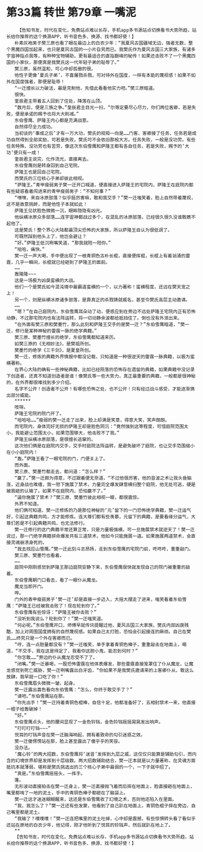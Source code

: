 # 第33篇 转世 第79章 一嘴泥
        【告知书友，时代在变化，免费站点难以长存，手机app多书源站点切换看书大势所趋，站长给你推荐的这个换源APP，听书音色多、换源、找书都好使！】
       朴素灰袍男子樊三原也看了眼在最边上的白衣少年：“我夏风古国疆域无边，强者无数，整个黑魔四国加起来，也只是夏风古国的一小片旮旯而已。我樊氏作为夏风古国三大家族，有诸多宇宙神指点我等，有种种宝物辅助，更有最适合的直指巅峰的秘传！如果还击败不了一个黑魔四国的小家伙，那便真是我樊氏这一代年轻子弟的耻辱了。”
       樊三原，虽然温和，可心中却孤傲的很。
       他性子更像‘夏氏子弟’，不喜屠戮杀戮，可对待外在国度，一样有本能的蔑视感！如果不如外在国度强者，那便是耻辱！
       “一迁擅长以力破法，最是克制他，先借此看看他实力吧。”樊三原暗道。
       很快。
       奎辰君主带着五人回到了住处，降落在山顶。
       “数月后，便是三族之争。”奎辰君主目光一扫，“尔等定要尽心尽力，你们两位客卿，若是失败，便是承诺的赐予也将大大削减。”
       东伯雪鹰、萨隆王内心都是充满战意。
       自然得尽全力成功。
       当初谈的‘事成之后’才有一万大功，樊氏的规矩一向是……门客、客卿接了任务，任务若是成功自然得到全部奖励，可若是失败，樊氏可不会依旧那般大方。任务失败，一般是没功劳。有些任务特殊，没功劳也有苦劳，像这次东伯雪鹰和萨隆王都有各自任务，若是失败，赐予的‘大功’便只有一成！
       奎辰君主说完，化作流光，直接离去。
       东伯雪鹰则是转身回到自己宅院。
       萨隆王也是回自己宅院。
       而樊氏的三位核心子弟却彼此相视。
       “萨隆王。”青甲瘦弱男子樊一迁开口喊道，便直接进入萨隆王的宅院内，萨隆王在庭院内都有些疑惑看着闯进来的青甲瘦弱男子：“不知何事？”
       “嘿嘿，来自冰原部落？似乎挺厉害嘛，敢和我交手？”樊一迁嗤笑着，脸上自然带着蔑视，这不是故意挑衅，而是他性子本就如此！
       萨隆王见状脸色微微一沉，眼眸隐隐有凶光。
       他纵横冰原众多部落……连宇宙神都战过多个，在混乱的冰原部落，已经很久很久没谁敢瞧不起他了。
       这是樊氏！整个界心大陆都最顶尖恐怖的大家族，所以萨隆王自认为很低调了。
       可既然踩到他头上了，他岂会避让？
       “好。”萨隆王低沉咧嘴笑道，“那我就陪一陪你。”
       “哈哈，痛快。”
       樊一迁一声大喝，手中便出现了一根青铜色古朴长棍，直接便挥棍，长棍上有着汹涌的雷霆，几乎一瞬间，长棍就已经砸到了萨隆王的面前。
       ……
       轰隆隆~~~
       这是一场极为凶戾蛮横的大战。
       他们一个是樊氏如今混沌境中最霸道蛮横的一个，以力著称！蛮横程度，还远在樊天宠之上！
       另一个，则是纵横冰原诸多部落，是靠真正的杀戮铸就威名，甚至令樊氏高层主动邀请。
       ……
       “嗯？”在自己庭院内，东伯雪鹰耳朵动了动，便感应到在旁边不远处萨隆王宅院内正有恐怖动静，不过那宅院内也有法阵运转，将一切动静余波都给抵挡住了。倒也没有外泄出来。
       “在外面有樊三原和樊墨竹，那么此刻和萨隆王交手的是樊一迁？”东伯雪鹰暗道，“樊一迁，修行是某种神秘的雷霆一脉的绝学典籍。”
       樊三原、樊墨竹擅长的绝学，东伯雪鹰都知道来历。
       如樊三原的《无相妙法》，是樊祖所创。
       樊墨竹的绝学《三千剑》，是夏皇所创。
       樊一迁，修炼的典籍外界情报中都没记载，只知道是一种很逆天的雷霆一脉典籍，以极为蛮横著称。
       在界心大陆的确有一些神秘典籍，比如已经陨落的恐怖存在遗留的典籍，如果典籍中没记录下创造者，还真不知道创造者是谁！像樊氏等一些大势力，真正最重要的典籍，一般都是很神秘的，在外界都很难找到多少介绍。
       名字不公开！创造者不公开！有哪些恐怖之处，也不公开！只有经过战斗感受，才能逐渐猜出部分威能。
       ******
       吱呀。
       萨隆王宅院的院门开了。
       “哈哈哈……”瘦弱的樊一迁走了出来，脸上却满是笑意，得意大笑，笑声朗朗。
       而宅院内，身体完好无损的萨隆王却是脸色阴沉：“竟然强到这等程度，可惜庭院范围太小，我能避让范围太小，如果范围够大，他击败不了我。”
       萨隆王纵横冰原部落，是很擅长逃窜的。
       这次他们俩是在庭院内交手，交手时庭院法阵运转，是避免破坏了庭院，也让交手范围缩小在小小庭院内！
       “轰。”萨隆王看了一眼宅院的门，门便关上了。
       而外面。
       樊三原、樊墨竹都走去，都问道：“怎么样？”
       “赢了。”樊一迁颇为得意，不过跟着便无奈道，“不过他很厉害，他的音波之术让我头昏脑涨，近身战也难缠，我一怒下施展了禁术，力量完全爆发肆意横扫整个庭院，他无处可逃，硬是被我砸的认输了。如果不在庭院内，恐怕赢不了。”
       “逼你施展了禁术？”樊三原、樊墨竹彼此相视一眼，都很震惊。
       外界不知道。
       他们俩可知道，樊一迁修炼的乃是那位神秘的‘元’留下的一门恐怖绝学典籍，樊一迁运气好，引起这典籍共鸣，方才能修炼。连大尊们都有些羡慕，元留下的典籍，是要看缘分运气，大尊们若是不引起典籍共鸣，也无法修行。
       樊一迁修行的这门典籍平常还算正常，只是力量极强横，可一旦施展禁术就逆天了！樊一迁说过，那一门绝学典籍拼命爆发共有三道禁术，他如今只能施展一道。如果施展两道禁术，会直接灵魂崩溃身死的。
       “我去找应山雪鹰。”樊一迁此刻斗志昂扬，走到东伯雪鹰的宅院门前，咚咚咚，重重敲门。
       樊三原、樊墨竹也看着。
       ……
       庭院中刚刚感觉到萨隆王那边庭院安静下来，东伯雪鹰很快就发现自己的院门被重重的敲着。
       东伯雪鹰朝门口看去，看了一眼仆从魔龙。
       魔龙当即开门。
       哗。
       门外的青甲瘦弱男子‘樊一迁’却是直接一步迈入，大摇大摆走了进来，嗤笑看着东伯雪鹰：“萨隆王已经被我击败了！现在轮到你了。”
       东伯雪鹰有些惊讶：“萨隆王被你击败？”
       “没听到我说么？轮到你了！”樊一迁嗤笑道。
       “何必呢。”东伯雪鹰开口，师傅早就传讯提醒过他，夏风古国三大家族，樊氏内部凶戾残酷，加上对周围国度拥有的自然蔑视感。如果自己太打脸，恐怕会引起接连的麻烦。自己在樊氏……终究只是一个外在客卿而已。
       “哼，连一点胆量都没有？”樊一迁嗤笑，单手拿着青铜色棒子，重重敲击在地面上，喝道，“不交手，我在这是待定了，我看你这胆小鬼，能忍到何时？”
       “你怎敢……”旁边的仆从魔龙忍受不了了。
       “闭嘴。”樊一迁暴喝，一股恐怖雷霆在他体表爆发，那些雷霆直接笼罩住了仆从魔龙，让魔龙感觉到死亡威胁，樊一迁咧嘴露出白牙齿，“你如果不是我樊氏邀请来的上客卿仆从，敢这么放肆，我早就一口吃了你！”
       东伯雪鹰眉头微微一皱，起身。
       樊一迁露出喜色看向东伯雪鹰：“怎么，你终于敢交手了？”
       “请吧。”东伯雪鹰站在那。
       “你先出手！”樊一迁持着青铜色棍棒，自信十足，他都准备好了，五相封禁术一来，他直接一棍子给轰破掉！
       “好。”
       东伯雪鹰点头，他的腰间显现了一金色铃铛，金色铃铛摇摇晃晃发出响声。
       “叮叮叮叮铛~~~”
       悦耳的叮铛声音在樊一迁脑海响起，拥有着致命的勾引迷惑之效。
       樊一迁傻愣愣站在那，脸上甚至露出了傻乎乎的笑容。
       没办法。
       ‘魔心铃’的两大招数，东伯雪鹰将‘迷音’发挥到九层之威，这仅仅只能算是辅助勾引，而内含的幻境世界却是发挥到十层级数。两大招数辅助结合，樊一迁本就是以力量著称，在灵魂方面抵抗本就薄弱，堪称是樊氏挑选出的三个核心子弟中最弱的一个，一下子就中招了。
       “真是。”东伯雪鹰摇摇头，一挥手。
       蓬。
       无形波动直接拍击在樊一迁身上，樊一迁直接抛飞着而后摔在地面上，脸直接砸在地面上，嘴里都啃了一地的泥土，手中的青铜色棒子都砸在了脑袋上。
       樊一迁这才迷迷糊糊醒来，这还是东伯雪鹰收了幻境之术，否则他还陷入在里面。
       “我，我怎么了？”樊一迁还有些发蒙，他看到了自己趴在地面上，青铜色棍子摔在旁边，自己嘴里都是泥土。
       “我输了？噗噗噗！”樊一迁连把嘴里的泥土吐掉，心中却是震撼，有些惊惧转头看了看似乎还站在原地的白衣少年，他记得，刚才他听到了悦耳的铃铛声，然后就趴在地上了。
       **
       【告知书友，时代在变化，免费站点难以长存，手机app多书源站点切换看书大势所趋，站长给你推荐的这个换源APP，听书音色多、换源、找书都好使！】